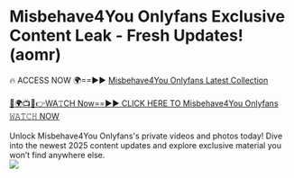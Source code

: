 # Misbehave4You Onlyfans Exclusive Content Leak - Fresh Updates! (aomr)

🔥 ACCESS NOW 🌍==►► <a href="https://tinyurl.com/kvy9nzfs" rel="nofollow">Misbehave4You Onlyfans Latest Collection</a>
<br><br>
[🔴🌍📺📱👉WA𝚃CH Now==►► CLICK HERE TO Misbehave4You Onlyfans 𝚆𝙰𝚃𝙲𝙷 NOW](https://tinyurl.com/kvy9nzfs)
<br><br>
Unlock Misbehave4You Onlyfans's private videos and photos today! Dive into the newest 2025 content updates and explore exclusive material you won’t find anywhere else.
<br>
<a href="https://tinyurl.com/kvy9nzfs" rel="nofollow" data-target="animated-image.originalLink"><img src="https://camo.githubusercontent.com/8a4f000d20f83aca3bf7ec5f350d767afa0574a8a352519fd8cfa583a6f93a33/68747470733a2f2f692e696d6775722e636f6d2f644a486b345a712e676966" data-canonical-src="https://i.imgur.com/dJHk4Zq.gif" style="max-width: 100%; display: inline-block;" data-target="animated-image.originalImage"></a>
<br>
